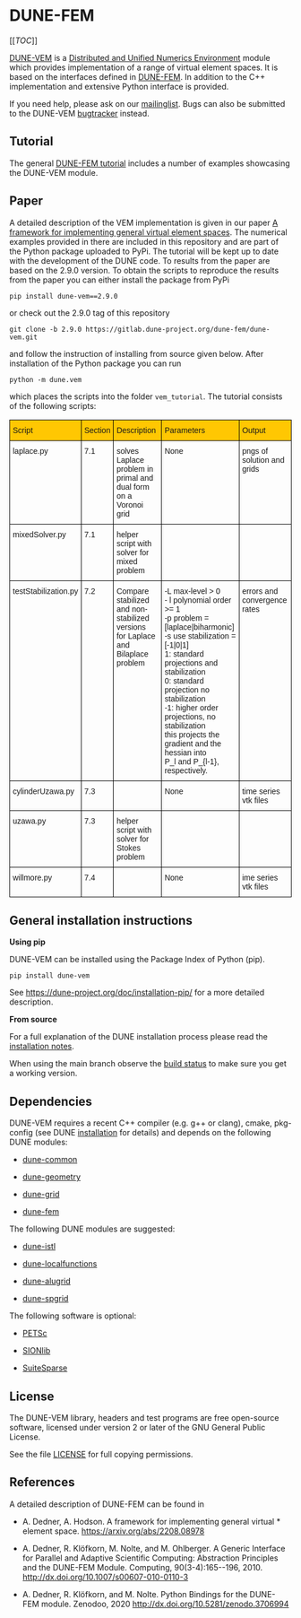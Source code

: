 DUNE-FEM
========

[[_TOC_]]

[DUNE-VEM][20] is a [Distributed and Unified Numerics Environment][1]
module which provides implementation of a range of virtual element
spaces. It is based on the interfaces defined in [DUNE-FEM][0].
In addition to the C++ implementation and extensive Python interface
is provided.

If you need help, please ask on our [mailinglist][5]. Bugs can also be submitted
to the DUNE-VEM [bugtracker][6] instead.

Tutorial
--------

The general [DUNE-FEM tutorial][18] includes a number of examples showcasing the DUNE-VEM module.

Paper
-----

A detailed description of the VEM implementation is given in our paper
[A framework for implementing general virtual element spaces][21].
The numerical examples provided in there are included in this repository
and are part of the Python package uploaded to PyPi. The tutorial will be
kept up to date with the development of the DUNE code. To results from the
paper are based on the 2.9.0 version.
To obtain the scripts to reproduce the results from the paper you can
either install the package from PyPi
```
pip install dune-vem==2.9.0
```
or check out the 2.9.0 tag of this repository
```
git clone -b 2.9.0 https://gitlab.dune-project.org/dune-fem/dune-vem.git
```
and follow the instruction of installing from source given below.
After installation of the Python package you can run
```
python -m dune.vem
```
which places the scripts into the folder ``vem_tutorial``. The tutorial
consists of the following scripts:

<style type="text/css">
.tg  {border-collapse:collapse;border-spacing:0;}
.tg td{border-color:black;border-style:solid;border-width:1px;font-family:Arial, sans-serif;font-size:14px;
  overflow:hidden;padding:10px 5px;word-break:normal;}
.tg th{border-color:black;border-style:solid;border-width:1px;font-family:Arial, sans-serif;font-size:14px;
  font-weight:normal;overflow:hidden;padding:10px 5px;word-break:normal;}
.tg .tg-jlhb{background-color:#ffc702;border-color:#000000;text-align:left;vertical-align:top}
.tg .tg-0lax{text-align:left;vertical-align:top}
</style>
<table class="tg">
<thead>
  <tr>
    <th class="tg-jlhb">Script</th>
    <th class="tg-jlhb">Section</th>
    <th class="tg-jlhb">Description</th>
    <th class="tg-jlhb">Parameters</th>
    <th class="tg-jlhb">Output</th>
  </tr>
</thead>
<tbody>
  <tr>
    <td class="tg-0lax">laplace.py</td>
    <td class="tg-0lax">7.1</td>
    <td class="tg-0lax">solves Laplace problem in <br>primal and dual form on a Voronoi grid</td>
    <td class="tg-0lax">None</td>
    <td class="tg-0lax">pngs of solution and grids</td>
  </tr>
  <tr>
    <td class="tg-0lax">mixedSolver.py</td>
    <td class="tg-0lax">7.1<br></td>
    <td class="tg-0lax">helper script with solver for mixed problem</td>
    <td class="tg-0lax"></td>
    <td class="tg-0lax"></td>
  </tr>
  <tr>
    <td class="tg-0lax">testStabilization.py</td>
    <td class="tg-0lax">7.2</td>
    <td class="tg-0lax">Compare stabilized and non-stabilized versions<br>for Laplace and Bilaplace problem<br></td>
    <td class="tg-0lax">-L max-level &gt; 0<br>- l polynomial order &gt;= 1<br>-p problem = [laplace|biharmonic]<br>-s use stabilization = [-1|0|1]<br>     1: standard projections and stabilization<br>     0: standard projection no stabilization<br>    -1: higher order projections, no stabilization<br>         this projects the gradient and the hessian into <br>         P_l and P_{l-1}, respectively.</td>
    <td class="tg-0lax">errors and convergence rates</td>
  </tr>
  <tr>
    <td class="tg-0lax">cylinderUzawa.py</td>
    <td class="tg-0lax">7.3<br></td>
    <td class="tg-0lax"></td>
    <td class="tg-0lax">None</td>
    <td class="tg-0lax">time series vtk files</td>
  </tr>
  <tr>
    <td class="tg-0lax">uzawa.py</td>
    <td class="tg-0lax">7.3<br></td>
    <td class="tg-0lax">helper script with solver for Stokes problem</td>
    <td class="tg-0lax"></td>
    <td class="tg-0lax"></td>
  </tr>
  <tr>
    <td class="tg-0lax">willmore.py</td>
    <td class="tg-0lax">7.4</td>
    <td class="tg-0lax"></td>
    <td class="tg-0lax">None</td>
    <td class="tg-0lax">ime series vtk files</td>
  </tr>
</tbody>
</table>


General installation instructions
---------------------------------

**Using pip**

DUNE-VEM can be installed using the Package Index of Python (pip).

```
pip install dune-vem
```

See https://dune-project.org/doc/installation-pip/ for a more detailed
description.

**From source**

For a full explanation of the DUNE installation process please read
the [installation notes][2].

When using the main branch observe the [build status][19]
to make sure you get a working version.

Dependencies
------------

DUNE-VEM requires a recent C++ compiler (e.g. g++ or clang),
cmake, pkg-config (see DUNE [installation][2] for details)
and depends on the following DUNE modules:

* [dune-common][10]

* [dune-geometry][11]

* [dune-grid][12]

* [dune-fem][12]

The following DUNE modules are suggested:

* [dune-istl][13]

* [dune-localfunctions][14]

* [dune-alugrid][8]

* [dune-spgrid][9]

The following software is optional:

* [PETSc][3]

* [SIONlib][16]

* [SuiteSparse][15]

License
-------

The DUNE-VEM library, headers and test programs are free open-source software,
licensed under version 2 or later of the GNU General Public License.

See the file [LICENSE][7] for full copying permissions.


References
----------

A detailed description of DUNE-FEM can be found in

* A. Dedner, A. Hodson. A framework for implementing general virtual * element space.
  https://arxiv.org/abs/2208.08978

* A. Dedner, R. Klöfkorn, M. Nolte, and M. Ohlberger. A Generic Interface for Parallel and Adaptive Scientific Computing:
  Abstraction Principles and the DUNE-FEM Module.
  Computing, 90(3-4):165--196, 2010. http://dx.doi.org/10.1007/s00607-010-0110-3

* A. Dedner, R. Klöfkorn, and M. Nolte. Python Bindings for the DUNE-FEM module.
  Zenodoo, 2020 http://dx.doi.org/10.5281/zenodo.3706994


 [0]: https://www.dune-project.org/modules/dune-fem/
 [1]: https://www.dune-project.org
 [2]: https://www.dune-project.org/doc/installation/
 [3]: http://www.mcs.anl.gov/petsc/
 [4]: http://eigen.tuxfamily.org
 [5]: http://lists.dune-project.org/mailman/listinfo/dune-fem
 [6]: http://gitlab.dune-project.org/dune-fem/dune-fem/issues
 [7]: LICENSE.md
 [8]: http://gitlab.dune-project.org/extensions/dune-alugrid
 [9]: http://gitlab.dune-project.org/extensions/dune-spgrid
 [10]: http://gitlab.dune-project.org/core/dune-common
 [11]: http://gitlab.dune-project.org/core/dune-geometry
 [12]: http://gitlab.dune-project.org/core/dune-grid
 [13]: http://gitlab.dune-project.org/core/dune-istl
 [14]: http://gitlab.dune-project.org/core/dune-localfunctions
 [15]: http://faculty.cse.tamu.edu/davis/suitesparse.html
 [16]: http://www.fz-juelich.de/jsc/sionlib
 [17]: http://icl.cs.utk.edu/papi/software/index.html
 [18]: https://dune-project.org/sphinx/content/sphinx/dune-fem/
 [19]: https://gitlab.dune-project.org/dune-fem/dune-fem/-/pipelines/
 [20]: https://www.dune-project.org/modules/dune-vem/
 [21]: https://arxiv.org/abs/2208.08978
